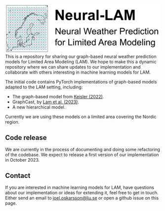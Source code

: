 <img src="figures/neural_lam_header.png" width="700">
This is a repository for sharing our graph-based neural weather prediction models for Limited Area Modeling (LAM).
We hope to make this a dynamic repository where we can share updates to our implementation and collaborate with others interesting in machine learning models for LAM.

The initial code contains PyTorch implementations of graph-based models adapted to the LAM setting, including:

* The graph-based model from [Keisler (2022)](https://arxiv.org/abs/2202.07575).
* GraphCast, by [Lam et al. (2023)](https://arxiv.org/abs/2212.12794).
* A new hierarchical model.

Currently we are using these models on a limited area covering the Nordic region.

## Code release
We are currently in the process of documenting and doing some refactoring of the codebase.
We expect to release a first version of our implementation in October 2023.

## Contact
If you are interested in machine learning models for LAM, have questions about our implementation or ideas for extending it, feel free to get in touch.
Either send an email to [joel.oskarsson@liu.se](mailto:joel.oskarsson@liu.se) or open a github issue on this page.
